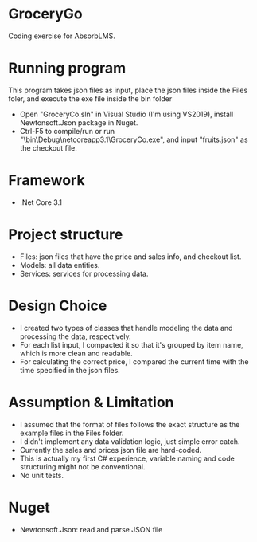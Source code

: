 # GroceryGo
Coding exercise for AbsorbLMS.

# Running program

This program takes json files as input, place the json files inside the Files foler, and execute the exe file inside the bin folder

- Open "GroceryCo.sln" in Visual Studio (I'm using VS2019), install Newtonsoft.Json package in Nuget.
- Ctrl-F5 to compile/run or run "\bin\Debug\netcoreapp3.1\GroceryCo.exe", and input "fruits.json" as the checkout file.

# Framework

- .Net Core 3.1

# Project structure

- Files: json files that have the price and sales info, and checkout list.
- Models: all data entities.
- Services: services for processing data.

# Design Choice

- I created two types of classes that handle modeling the data and processing the data, respectively.
- For each list input, I compacted it so that it's grouped by item name, which is more clean and readable.
- For calculating the correct price, I compared the current time with the time specified in the json files.

# Assumption & Limitation

- I assumed that the format of files follows the exact structure as the example files in the Files folder.
- I didn't implement any data validation logic, just simple error catch.
- Currently the sales and prices json file are hard-coded.
- This is actually my first C# experience, variable naming and code structuring might not be conventional.
- No unit tests.

# Nuget

- Newtonsoft.Json: read and parse JSON file

